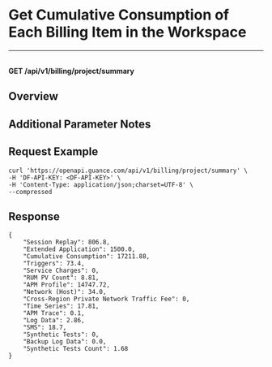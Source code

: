 # Get Cumulative Consumption of Each Billing Item in the Workspace

---

<br />**GET /api/v1/billing/project/summary**

## Overview




## Additional Parameter Notes





## Request Example
```shell
curl 'https://openapi.guance.com/api/v1/billing/project/summary' \
-H 'DF-API-KEY: <DF-API-KEY>' \
-H 'Content-Type: application/json;charset=UTF-8' \
--compressed
```




## Response
```shell
{
    "Session Replay": 806.8,
    "Extended Application": 1500.0,
    "Cumulative Consumption": 17211.88,
    "Triggers": 73.4,
    "Service Charges": 0,
    "RUM PV Count": 8.81,
    "APM Profile": 14747.72,
    "Network (Host)": 34.0,
    "Cross-Region Private Network Traffic Fee": 0,
    "Time Series": 17.81,
    "APM Trace": 0.1,
    "Log Data": 2.86,
    "SMS": 18.7,
    "Synthetic Tests": 0,
    "Backup Log Data": 0.0,
    "Synthetic Tests Count": 1.68
} 
```